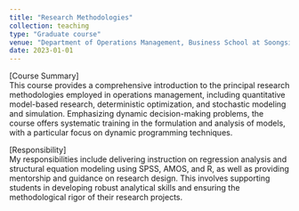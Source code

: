 ```yaml
---
title: "Research Methodologies"
collection: teaching
type: "Graduate course"
venue: "Department of Operations Management, Business School at Soongsil University"
date: 2023-01-01
---
```


[Course Summary] <br>
This course provides a comprehensive introduction to the principal research methodologies employed in operations management, including quantitative model-based research, deterministic optimization, and stochastic modeling and simulation. Emphasizing dynamic decision-making problems, the course offers systematic training in the formulation and analysis of models, with a particular focus on dynamic programming techniques. <br>

[Responsibility] <br>
My responsibilities include delivering instruction on regression analysis and structural equation modeling using SPSS, AMOS, and R, as well as providing mentorship and guidance on research design. This involves supporting students in developing robust analytical skills and ensuring the methodological rigor of their research projects.
